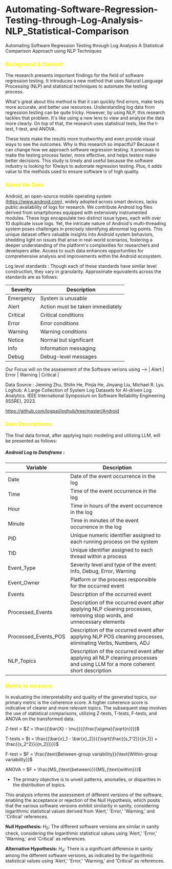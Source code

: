 # Automating-Software-Regression-Testing-through-Log-Analysis-NLP_Statistical-Comparison
Automating Software Regression Testing through Log Analysis A Statistical Comparison Approach using NLP Techniques
### <span style="color:yellow">**Background & Context:**<span style="color:lime">

The research presents important findings for the field of software regression testing. It introduces a new method that uses Natural Language Processing (NLP) and statistical techniques to automate the testing process.

What's great about this method is that it can quickly find errors, make tests more accurate, and better use resources. Understanding log data from regression testing can be quite tricky. However, by using NLP, this research tackles that problem. It's like using a new lens to view and analyze the data more clearly. On top of that, the research uses statistical tests, like the t-test, f-test, and ANOVA.

These tests make the results more trustworthy and even provide visual ways to see the outcomes. Why is this research so impactful? Because it can change how we approach software regression testing. It promises to make the testing process faster, more effective, and helps testers make better decisions. This study is timely and useful because the software industry is looking for 10ways to automate regression testing. Plus, it adds value to the methods used to ensure software
is of high quality.

### <span style="color:yellow">**About the Data**<span style="color:lime">

Android, an open-source mobile operating system (https://www.android.com), widely adopted across smart devices, lacks public availability of logs for research. We contribute Android log files derived from smartphones equipped with extensively instrumented modules. These logs encapsulate two distinct issue types, each with over 10 duplicate issue logs. Yet, the intricate nature of Android's multi-threading system poses challenges in precisely identifying abnormal log points. This unique dataset offers valuable insights into Android system behaviors, shedding light on issues that arise in real-world scenarios, fostering a deeper understanding of the platform's complexities for researchers and developers alike. Access to such data enhances opportunities for comprehensive analysis and improvements within the Android ecosystem.

Log level standards :
Though each of these standards have similar level construction, they vary in granularity. Approximate equivalents across the standards are as follows:

| Severity  | Description                  |
|-----------|------------------------------|
| Emergency | System is unusable           |
| Alert     | Action must be taken immediately |
| Critical  | Critical conditions          |
| Error     | Error conditions             |
| Warning   | Warning conditions           |
| Notice    | Normal but significant        |
| Info      | Information messaging        |
| Debug     | Debug-level messages         |

Our Focus will on the assesement of the Software verions using --> | Alert | Error | Warning | Critical |

Data Source : Jieming Zhu, Shilin He, Pinjia He, Jinyang Liu, Michael R. Lyu. Loghub: A Large Collection of System Log Datasets for AI-driven Log Analytics. IEEE International Symposium on Software Reliability Engineering (ISSRE), 2023.

https://github.com/logpai/loghub/tree/master/Android


### <span style="color:yellow">**Data Descriptions:**<span style="color:lime">

The final data format, after applying topic modeling and utilizing LLM, will be presented as follows:

##### Android Log to Dataframe :

| Variable            | Description                                                                                         |
|---------------------|-----------------------------------------------------------------------------------------------------|
| Date                | Date of the event occurrence in the log                                                            |
| Time                | Time of the event occurrence in the log                                                            |
| Hour                | Time in hours of the event occurrence in the log                                                   |
| Minute              | Time in minutes of the event occurrence in the log                                                 |
| PID                 | Unique numeric identifier assigned to each running process on the system                           |
| TID                 | Unique identifier assigned to each thread within a process                                         |
| Event_Type          | Severity level and type of the event: Info, Debug, Error, Warning                                  |
| Event_Owner         | Platform or the process responsible for the occurred event                                         |
| Events              | Description of the occurred event                                                                  |
| Processed_Events    | Description of the occurred event after applying NLP cleaning processes, removing stop words, and unnecessary elements |
| Processed_Events_POS| Description of the occurred event after applying NLP POS cleaning processes, eliminating Verbs, Numbers, ADJ |
| NLP_Topics          | Description of the occurred event after applying all NLP cleaning processes and using LLM for a more coherent short description |


### <span style="color:yellow">**Metric to measure:**<span style="color:lime">

In evaluating the interpretability and quality of the generated topics, our primary metric is the coherence score. A higher coherence score is indicative of clearer and more relevant topics. The subsequent step involves the use of statistical comparisons, utilizing Z-tests, T-tests, F-tests, and ANOVA on the transformed data.

Z-test = $Z = \frac{{\bar{X} - \mu}}{{\frac{\sigma}{\sqrt{n}}}}$

T-tests = $t = \frac{{\bar{x}_1 - \bar{x}_2}}{{\sqrt{\frac{{s_1^2}}{{n_1}} + \frac{{s_2^2}}{{n_2}}}}}$

F-test = $F = \frac{\text{Between-group variability}}{\text{Within-group variability}}$

ANOVA = $F = \frac{MS_{\text{between}}}{MS_{\text{within}}}$


- The primary objective is to unveil patterns, anomalies, or disparities in the distribution of topics.

This analysis informs the assessment of different versions of the software, enabling the acceptance or rejection of the Null Hypothesis, which posits that the various software versions exhibit similarity in sanity, considering logarithmic statistical values derived from 'Alert,' 'Error,' 'Warning,' and 'Critical' references.

**Null Hypothesis:**
$H_0:$ The different software versions are similar in sanity check, considering the logarithmic statistical values using 'Alert,' 'Error,' 'Warning,' and 'Critical' as references.

**Alternative Hypothesis:**
$H_A:$ There is a significant difference in sanity among the different software versions, as indicated by the logarithmic statistical values using 'Alert,' 'Error,' 'Warning,' and 'Critical' as references.
